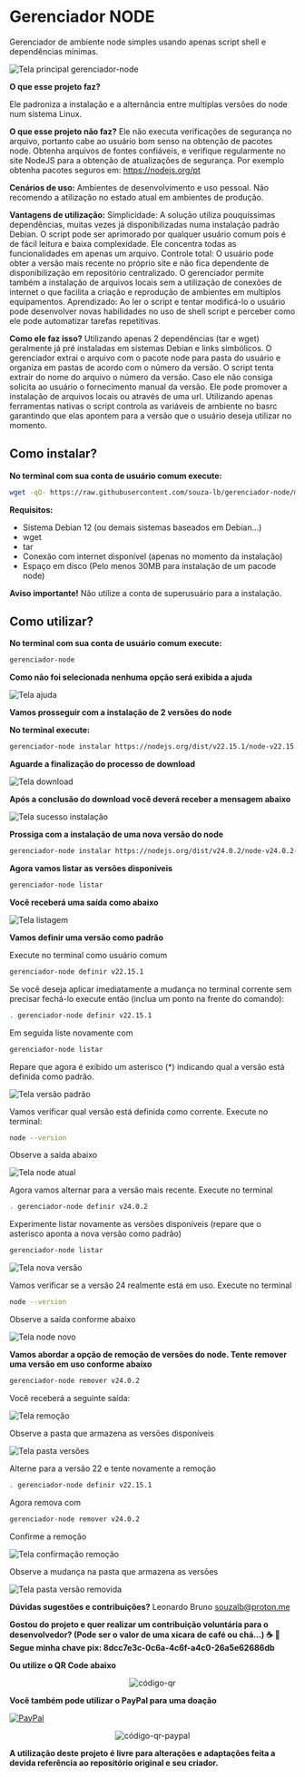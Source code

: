 <h1>Gerenciador NODE</h1>

Gerenciador de ambiente node simples usando apenas script shell e dependências mínimas.

![Tela principal gerenciador-node](/imagens/tela-principal.png)  

<b>O que esse projeto faz?</b>

Ele padroniza a instalação e a alternância entre multiplas versões do node num sistema Linux.

<b>O que esse projeto não faz?</b>
Ele não executa verificações de segurança no arquivo, portanto cabe ao usuário bom senso na obtenção de pacotes node.
Obtenha arquivos de fontes confiáveis, e verifique regularmente no site NodeJS para a obtenção de atualizações de segurança.
Por exemplo obtenha pacotes seguros em: https://nodejs.org/pt

<b>Cenários de uso:</b>
Ambientes de desenvolvimento e uso pessoal. Não recomendo a atilização no estado atual em ambientes de produção.

<b> Vantagens de utilização:</b>
Simplicidade: A solução utiliza pouquíssimas dependências, muitas vezes já disponibilizadas numa instalação padrão Debian. O script pode
ser aprimorado por qualquer usuário comum pois é de fácil leitura e baixa complexidade. Ele concentra todas as funcionalidades em apenas 
um arquivo.
Controle total: O usuário pode obter a versão mais recente no próprio site e não fica dependente de disponibilização em repositório
centralizado. O gerenciador permite também a instalação de arquivos locais sem a utilização de conexões de internet o que facilita a criação
e reprodução de ambientes em multiplos equipamentos.
Aprendizado: Ao ler o script e tentar modificá-lo o usuário pode desenvolver novas habilidades no uso de shell script e perceber como ele pode automatizar
tarefas repetitivas.

<b> Como ele faz isso?</b>
Utilizando apenas 2 dependências (tar e wget) geralmente já pré instaladas em sistemas Debian e links simbólicos. O gerenciador
extrai o arquivo com o pacote node para pasta do usuário e organiza em pastas de acordo com o número da versão.  O script tenta 
extrair do nome do arquivo o número da versão. Caso ele não consiga solicita ao usuário o fornecimento manual da versão.
Ele pode promover a instalação de arquivos locais ou através de uma url. Utilizando apenas ferramentas nativas o script controla as 
variáveis de ambiente no basrc garantindo que elas apontem para a versão que o usuário deseja utilizar no momento.

<h2>Como instalar?</h2>

<b>No terminal com sua conta de usuário comum execute:</b>

```bash
wget -qO- https://raw.githubusercontent.com/souza-lb/gerenciador-node/main/instalar | bash
```
<b> Requisitos:</b>
* Sistema Debian 12 (ou demais sistemas baseados em Debian...)
* wget
* tar
* Conexão com internet disponível (apenas no momento da instalação)
* Espaço em disco (Pelo menos 30MB para instalação de um pacode node)

<b> Aviso importante!</b>
Não utilize a conta de superusuário para a instalação.

<h2>Como utilizar?</h2>

<b>No terminal com sua conta de usuário comum execute:</b>

```bash
gerenciador-node
```

<b>Como não foi selecionada nenhuma opção será exibida a ajuda</b>

![Tela ajuda](/imagens/tela-ajuda.png)  

<b>Vamos prosseguir com a instalação de 2 versões do node</b>

<b>No terminal execute:</b>

```bash
gerenciador-node instalar https://nodejs.org/dist/v22.15.1/node-v22.15.1-linux-x64.tar.xz
```
<b>Aguarde a finalização do processo de download</b>

![Tela download](/imagens/tela-download.png)

<b>Após a conclusão do download você deverá receber a mensagem abaixo</b>

![Tela sucesso instalação](/imagens/tela-sucesso-download.png)

<b>Prossiga com a instalação de uma nova versão do node</b>

```bash
gerenciador-node instalar https://nodejs.org/dist/v24.0.2/node-v24.0.2-linux-x64.tar.xz
```

<b>Agora vamos listar as versões disponíveis</b>

```bash
gerenciador-node listar
```

<b>Você receberá uma saída como abaixo</b>

![Tela listagem](/imagens/tela-listagem-node.png)

<b>Vamos definir uma versão como padrão</b>

Execute no terminal como usuário comum

```bash
gerenciador-node definir v22.15.1
```

Se você deseja aplicar imediatamente a mudança no terminal corrente sem precisar fechá-lo execute então (inclua um ponto na frente do comando):

```bash
. gerenciador-node definir v22.15.1
```

Em seguida liste novamente com

```bash
gerenciador-node listar
```

Repare que agora é exibido um asterisco (*) indicando qual a versão está definida como padrão.

![Tela versão padrão](/imagens/tela-versao-padrao.png)

Vamos verificar qual versão está definida como corrente. Execute no terminal:

```bash
node --version
```
Observe a saída abaixo

![Tela node atual](/imagens/tela-node-atual.png)

Agora vamos alternar para a versão mais recente. Execute no terminal

```bash
. gerenciador-node definir v24.0.2
```
Experimente listar novamente as versões disponíveis (repare que o asterisco aponta a nova versão como padrão)

```bash
gerenciador-node listar
```

![Tela nova versão](/imagens/tela-nova-versao.png)

Vamos verificar se a versão 24 realmente está em uso. Execute no terminal

```bash
node --version
```

Observe a saída conforme abaixo

![Tela node novo](/imagens/tela-node-novo.png)

<b>Vamos abordar a opção de remoção de versões do node. Tente remover uma versão em uso conforme abaixo</b>

```bash
gerenciador-node remover v24.0.2
```

Você receberá a seguinte saída:

![Tela remoção](/imagens/tela-remocao.png)

Observe a pasta que armazena as versões disponíveis

![Tela pasta versões](/imagens/tela-pasta-versoes.png)

Alterne para a versão 22 e tente novamente a remoção

```bash
. gerenciador-node definir v22.15.1
```

Agora remova com

```bash
gerenciador-node remover v24.0.2
```

Confirme a remoção

![Tela confirmação remoção](/imagens/tela-confirmação-remoção.png)


Observe a mudança na pasta que armazena as versões

![Tela pasta versão removida](/imagens/tela-pasta-versao-removida.png)


<b>Dúvidas sugestões e contribuições?</b>
Leonardo Bruno
souzalb@proton.me

<b>Gostou do projeto e quer realizar um contribuição voluntária para o desenvolvedor? (Pode ser o valor de uma xícara de café ou chá...) ☕ 🍵
Segue minha chave pix: 8dcc7e3c-0c6a-4c6f-a4c0-26a5e62686db

Ou utilize o QR Code abaixo
</b>

<p align="center">
  <img src="/imagens/qrcode-pix.png" alt="código-qr">
</p>

<b>Você também pode utilizar o PayPal para uma doação</b>

[![PayPal](https://img.shields.io/badge/Donate-PayPal-00457C?style=for-the-badge&logo=paypal)](https://www.paypal.com/donate/?hosted_button_id=EQVW5QQ7GBGSY)


<p align="center">
  <img src="/imagens/qrcode-paypal.png" alt="código-qr-paypal">
</p>

<b>A utilização deste projeto é livre para alterações e adaptações feita a devida referência ao repositório original e seu criador.</b>
